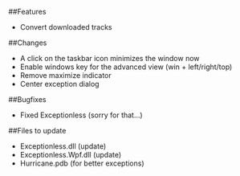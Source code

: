 ##Features
- Convert downloaded tracks

##Changes
- A click on the taskbar icon minimizes the window now
- Enable windows key for the advanced view (win + left/right/top)
- Remove maximize indicator
- Center exception dialog

##Bugfixes
- Fixed Exceptionless (sorry for that...)

##Files to update
- Exceptionless.dll (update)
- Exceptionless.Wpf.dll (update)
- Hurricane.pdb (for better exceptions)